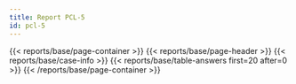 ```yaml
---
title: Report PCL-5
id: pcl-5
---
```

{{< reports/base/page-container >}}
  {{< reports/base/page-header >}}
  {{< reports/base/case-info >}}
  {{< reports/base/table-answers first=20 after=0 >}}
{{< /reports/base/page-container >}}